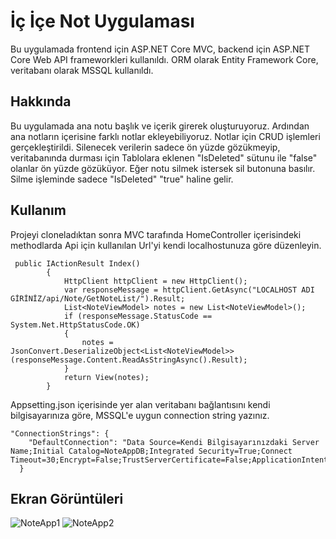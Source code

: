# İç İçe Not Uygulaması

Bu uygulamada frontend için ASP.NET Core MVC, backend için ASP.NET Core Web API frameworkleri kullanıldı.
ORM olarak Entity Framework Core, veritabanı olarak MSSQL kullanıldı.

## Hakkında
Bu uygulamada ana notu başlık ve içerik girerek oluşturuyoruz. Ardından ana notların içerisine farklı notlar ekleyebiliyoruz. Notlar için CRUD işlemleri gerçekleştirildi.
Silenecek verilerin sadece ön yüzde gözükmeyip, veritabanında durması için Tablolara eklenen "IsDeleted" sütunu ile "false" olanlar ön yüzde gözüküyor. Eğer notu silmek istersek sil butonuna basılır. 
Silme işleminde sadece "IsDeleted" "true" haline gelir.

## Kullanım
Projeyi cloneladıktan sonra MVC tarafında HomeController içerisindeki methodlarda Api için kullanılan Url'yi kendi localhostunuza göre düzenleyin.

```
 public IActionResult Index()
        {
            HttpClient httpClient = new HttpClient();
            var responseMessage = httpClient.GetAsync("LOCALHOST ADI GİRİNİZ/api/Note/GetNoteList/").Result;
            List<NoteViewModel> notes = new List<NoteViewModel>();
            if (responseMessage.StatusCode == System.Net.HttpStatusCode.OK)
            {
                notes = JsonConvert.DeserializeObject<List<NoteViewModel>>(responseMessage.Content.ReadAsStringAsync().Result);
            }
            return View(notes);
        }
```

Appsetting.json içerisinde yer alan veritabanı bağlantısını kendi bilgisayarınıza göre, MSSQL'e uygun connection string yazınız.

```
"ConnectionStrings": {
    "DefaultConnection": "Data Source=Kendi Bilgisayarınızdaki Server Name;Initial Catalog=NoteAppDB;Integrated Security=True;Connect Timeout=30;Encrypt=False;TrustServerCertificate=False;ApplicationIntent=ReadWrite;MultiSubnetFailover=False"
  }
```
## Ekran Görüntüleri

![NoteApp1](https://i.hizliresim.com/pwz61yr.png)
![NoteApp2](https://i.hizliresim.com/j58yblk.png)